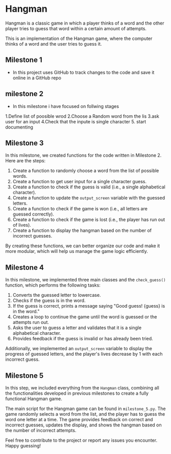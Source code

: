 # Hangman
Hangman is a classic game in which a player thinks of a word and the other player tries to guess that word within a certain amount of attempts.

This is an implementation of the Hangman game, where the computer thinks of a word and the user tries to guess it. 

## Milestone 1

- In this project uses GitHub to track changes to the code and save it online in a GitHub repo

## milestone 2

- In this milestone i have focused on follwing stages

1.Define list of poosible wrod
2.Choose a Random word from the lis
3.ask user for an input
4.Check that the inpute is single character
5. start documenting

## Milestone 3

In this milestone, we created functions for the code written in Milestone 2. Here are the steps:

1. Create a function to randomly choose a word from the list of possible words.
2. Create a function to get user input for a single character guess.
3. Create a function to check if the guess is valid (i.e., a single alphabetical character).
4. Create a function to update the `output_screen` variable with the guessed letters.
5. Create a function to check if the game is won (i.e., all letters are guessed correctly).
6. Create a function to check if the game is lost (i.e., the player has run out of lives).
7. Create a function to display the hangman based on the number of incorrect guesses.

By creating these functions, we can better organize our code and make it more modular, which will help us manage the game logic efficiently.

## Milestone 4

In this milestone, we implemented three main classes and the `check_guess()` function, which performs the following tasks:

1. Converts the guessed letter to lowercase.
2. Checks if the guess is in the word.
3. If the guess is correct, prints a message saying "Good guess! {guess} is in the word."
4. Creates a loop to continue the game until the word is guessed or the attempts run out.
5. Asks the user to guess a letter and validates that it is a single alphabetical character.
6. Provides feedback if the guess is invalid or has already been tried.

Additionally, we implemented an `output_screen` variable to display the progress of guessed letters, and the player's lives decrease by 1 with each incorrect guess.

## Milestone 5

In this step, we included everything from the `Hangman` class, combining all the functionalities developed in previous milestones to create a fully functional Hangman game.

The main script for the Hangman game can be found in `milestone_5.py`. The game randomly selects a word from the list, and the player has to guess the word one letter at a time. The game provides feedback on correct and incorrect guesses, updates the display, and shows the hangman based on the number of incorrect attempts.

Feel free to contribute to the project or report any issues you encounter. Happy guessing!